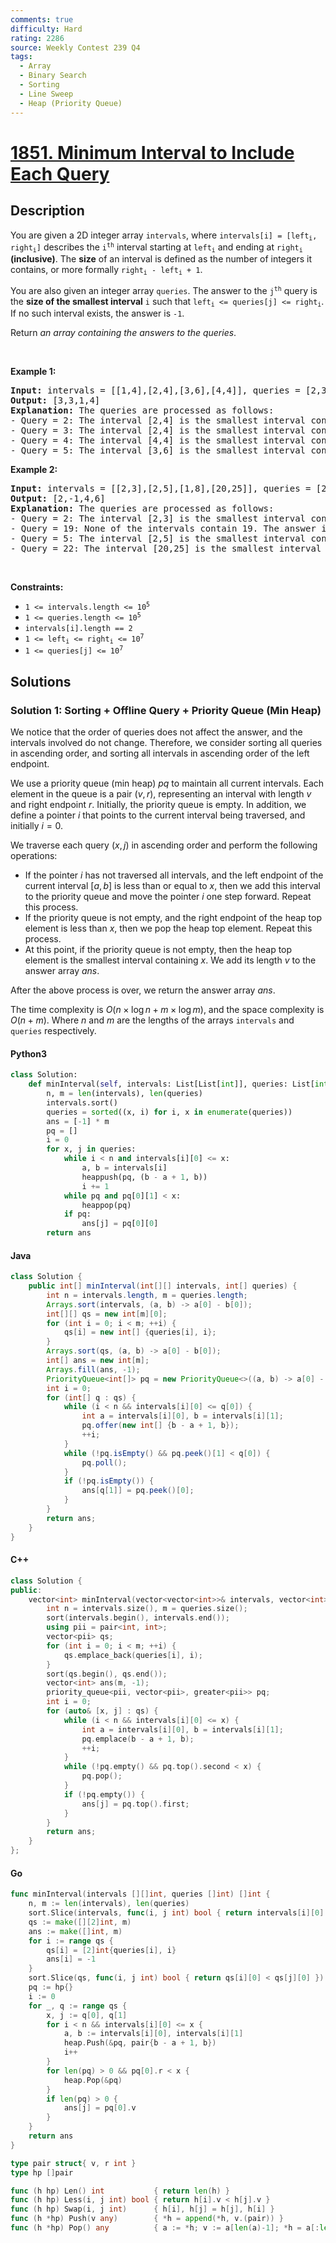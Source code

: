 ```yaml
---
comments: true
difficulty: Hard
rating: 2286
source: Weekly Contest 239 Q4
tags:
  - Array
  - Binary Search
  - Sorting
  - Line Sweep
  - Heap (Priority Queue)
---
```


<!-- problem:start -->

# [1851. Minimum Interval to Include Each Query](https://leetcode.com/problems/minimum-interval-to-include-each-query)


## Description

<!-- description:start -->

<p>You are given a 2D integer array <code>intervals</code>, where <code>intervals[i] = [left<sub>i</sub>, right<sub>i</sub>]</code> describes the <code>i<sup>th</sup></code> interval starting at <code>left<sub>i</sub></code> and ending at <code>right<sub>i</sub></code> <strong>(inclusive)</strong>. The <strong>size</strong> of an interval is defined as the number of integers it contains, or more formally <code>right<sub>i</sub> - left<sub>i</sub> + 1</code>.</p>

<p>You are also given an integer array <code>queries</code>. The answer to the <code>j<sup>th</sup></code> query is the <strong>size of the smallest interval</strong> <code>i</code> such that <code>left<sub>i</sub> &lt;= queries[j] &lt;= right<sub>i</sub></code>. If no such interval exists, the answer is <code>-1</code>.</p>

<p>Return <em>an array containing the answers to the queries</em>.</p>

<p>&nbsp;</p>
<p><strong class="example">Example 1:</strong></p>

<pre>
<strong>Input:</strong> intervals = [[1,4],[2,4],[3,6],[4,4]], queries = [2,3,4,5]
<strong>Output:</strong> [3,3,1,4]
<strong>Explanation:</strong> The queries are processed as follows:
- Query = 2: The interval [2,4] is the smallest interval containing 2. The answer is 4 - 2 + 1 = 3.
- Query = 3: The interval [2,4] is the smallest interval containing 3. The answer is 4 - 2 + 1 = 3.
- Query = 4: The interval [4,4] is the smallest interval containing 4. The answer is 4 - 4 + 1 = 1.
- Query = 5: The interval [3,6] is the smallest interval containing 5. The answer is 6 - 3 + 1 = 4.
</pre>

<p><strong class="example">Example 2:</strong></p>

<pre>
<strong>Input:</strong> intervals = [[2,3],[2,5],[1,8],[20,25]], queries = [2,19,5,22]
<strong>Output:</strong> [2,-1,4,6]
<strong>Explanation:</strong> The queries are processed as follows:
- Query = 2: The interval [2,3] is the smallest interval containing 2. The answer is 3 - 2 + 1 = 2.
- Query = 19: None of the intervals contain 19. The answer is -1.
- Query = 5: The interval [2,5] is the smallest interval containing 5. The answer is 5 - 2 + 1 = 4.
- Query = 22: The interval [20,25] is the smallest interval containing 22. The answer is 25 - 20 + 1 = 6.
</pre>

<p>&nbsp;</p>
<p><strong>Constraints:</strong></p>

<ul>
	<li><code>1 &lt;= intervals.length &lt;= 10<sup>5</sup></code></li>
	<li><code>1 &lt;= queries.length &lt;= 10<sup>5</sup></code></li>
	<li><code>intervals[i].length == 2</code></li>
	<li><code>1 &lt;= left<sub>i</sub> &lt;= right<sub>i</sub> &lt;= 10<sup>7</sup></code></li>
	<li><code>1 &lt;= queries[j] &lt;= 10<sup>7</sup></code></li>
</ul>

<!-- description:end -->

## Solutions

<!-- solution:start -->

### Solution 1: Sorting + Offline Query + Priority Queue (Min Heap)

We notice that the order of queries does not affect the answer, and the intervals involved do not change. Therefore, we consider sorting all queries in ascending order, and sorting all intervals in ascending order of the left endpoint.

We use a priority queue (min heap) $pq$ to maintain all current intervals. Each element in the queue is a pair $(v, r)$, representing an interval with length $v$ and right endpoint $r$. Initially, the priority queue is empty. In addition, we define a pointer $i$ that points to the current interval being traversed, and initially $i=0$.

We traverse each query $(x, j)$ in ascending order and perform the following operations:

- If the pointer $i$ has not traversed all intervals, and the left endpoint of the current interval $[a, b]$ is less than or equal to $x$, then we add this interval to the priority queue and move the pointer $i$ one step forward. Repeat this process.
- If the priority queue is not empty, and the right endpoint of the heap top element is less than $x$, then we pop the heap top element. Repeat this process.
- At this point, if the priority queue is not empty, then the heap top element is the smallest interval containing $x$. We add its length $v$ to the answer array $ans$.

After the above process is over, we return the answer array $ans$.

The time complexity is $O(n \times \log n + m \times \log m)$, and the space complexity is $O(n + m)$. Where $n$ and $m$ are the lengths of the arrays `intervals` and `queries` respectively.

<!-- tabs:start -->

#### Python3

```python
class Solution:
    def minInterval(self, intervals: List[List[int]], queries: List[int]) -> List[int]:
        n, m = len(intervals), len(queries)
        intervals.sort()
        queries = sorted((x, i) for i, x in enumerate(queries))
        ans = [-1] * m
        pq = []
        i = 0
        for x, j in queries:
            while i < n and intervals[i][0] <= x:
                a, b = intervals[i]
                heappush(pq, (b - a + 1, b))
                i += 1
            while pq and pq[0][1] < x:
                heappop(pq)
            if pq:
                ans[j] = pq[0][0]
        return ans
```

#### Java

```java
class Solution {
    public int[] minInterval(int[][] intervals, int[] queries) {
        int n = intervals.length, m = queries.length;
        Arrays.sort(intervals, (a, b) -> a[0] - b[0]);
        int[][] qs = new int[m][0];
        for (int i = 0; i < m; ++i) {
            qs[i] = new int[] {queries[i], i};
        }
        Arrays.sort(qs, (a, b) -> a[0] - b[0]);
        int[] ans = new int[m];
        Arrays.fill(ans, -1);
        PriorityQueue<int[]> pq = new PriorityQueue<>((a, b) -> a[0] - b[0]);
        int i = 0;
        for (int[] q : qs) {
            while (i < n && intervals[i][0] <= q[0]) {
                int a = intervals[i][0], b = intervals[i][1];
                pq.offer(new int[] {b - a + 1, b});
                ++i;
            }
            while (!pq.isEmpty() && pq.peek()[1] < q[0]) {
                pq.poll();
            }
            if (!pq.isEmpty()) {
                ans[q[1]] = pq.peek()[0];
            }
        }
        return ans;
    }
}
```

#### C++

```cpp
class Solution {
public:
    vector<int> minInterval(vector<vector<int>>& intervals, vector<int>& queries) {
        int n = intervals.size(), m = queries.size();
        sort(intervals.begin(), intervals.end());
        using pii = pair<int, int>;
        vector<pii> qs;
        for (int i = 0; i < m; ++i) {
            qs.emplace_back(queries[i], i);
        }
        sort(qs.begin(), qs.end());
        vector<int> ans(m, -1);
        priority_queue<pii, vector<pii>, greater<pii>> pq;
        int i = 0;
        for (auto& [x, j] : qs) {
            while (i < n && intervals[i][0] <= x) {
                int a = intervals[i][0], b = intervals[i][1];
                pq.emplace(b - a + 1, b);
                ++i;
            }
            while (!pq.empty() && pq.top().second < x) {
                pq.pop();
            }
            if (!pq.empty()) {
                ans[j] = pq.top().first;
            }
        }
        return ans;
    }
};
```

#### Go

```go
func minInterval(intervals [][]int, queries []int) []int {
	n, m := len(intervals), len(queries)
	sort.Slice(intervals, func(i, j int) bool { return intervals[i][0] < intervals[j][0] })
	qs := make([][2]int, m)
	ans := make([]int, m)
	for i := range qs {
		qs[i] = [2]int{queries[i], i}
		ans[i] = -1
	}
	sort.Slice(qs, func(i, j int) bool { return qs[i][0] < qs[j][0] })
	pq := hp{}
	i := 0
	for _, q := range qs {
		x, j := q[0], q[1]
		for i < n && intervals[i][0] <= x {
			a, b := intervals[i][0], intervals[i][1]
			heap.Push(&pq, pair{b - a + 1, b})
			i++
		}
		for len(pq) > 0 && pq[0].r < x {
			heap.Pop(&pq)
		}
		if len(pq) > 0 {
			ans[j] = pq[0].v
		}
	}
	return ans
}

type pair struct{ v, r int }
type hp []pair

func (h hp) Len() int           { return len(h) }
func (h hp) Less(i, j int) bool { return h[i].v < h[j].v }
func (h hp) Swap(i, j int)      { h[i], h[j] = h[j], h[i] }
func (h *hp) Push(v any)        { *h = append(*h, v.(pair)) }
func (h *hp) Pop() any          { a := *h; v := a[len(a)-1]; *h = a[:len(a)-1]; return v }
```

<!-- tabs:end -->

<!-- solution:end -->

<!-- problem:end -->
